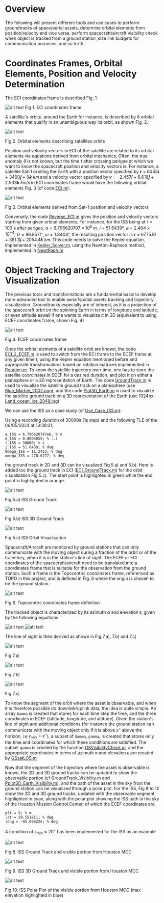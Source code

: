 Overview
========

The following will present different tools and use cases to perform groundtracks of space/aerial assets, determine orbital elements from position/velocity and vice versa,
perform spacecraft/aircraft visibility check when object is tracked from a ground station, size link budgets for communication purposes, and so forth.

# Coordinates Frames, Orbital Elements, Position and Velocity Determination

The ECI coordinates frame is described Fig. 1. 

![alt text](Graphics/ECI.PNG)
Fig 1. ECI coordinates frame

A satellite's orbite, around the Earth for instance, is described by 6 orbital elements that qualify in an unambiguous way its orbit, as shown Fig. 2. 

![alt text](Graphics/Orbit_Elem.PNG)

Fig 2. Orbital elements describing satellites orbits

Position and velocity vectors in ECI of the satellite are related to its orbital elements via equations derived from orbital mechanics. Often, the true anomaly
$\theta$ is not known, but the time $t$ after crossing perigee at which we want to know the spacecraft position and velocity vectors is.
For instance, a satellite Sat-1 orbiting the Earth with a position vector specified by 𝒓 = 6045𝒊 + 3490𝒋 + 0𝒌 𝑘𝑚 and a velocity vector specified 
by 𝒗 = −2.457𝒊 + 6.618𝒋 + 2.533𝒌 𝑘𝑚/𝑠 in ECI coordinates frame would have the following orbital elements Fig. 3 (cf code [ECI.m](https://github.com/Antoine-Marin-Git/Trajectory_determination_and_Objet_tracking/tree/master/ECI.m)):

![alt text](Graphics/Orb_elem_from_r_v.PNG)

Fig 3. Orbital elements derived from Sat-1 position and velocity vectors 

Conversely, the code [Reverse_ECI.m](https://github.com/Antoine-Marin-Git/Trajectory_determination_and_Objet_tracking/tree/master/Reverse_ECI.m) gives the position and velocity vectors starting from given orbital elements. For instance, for the ISS being at $t = 100$ s after perigee, $a = 6.796620707 × 10^6$ 𝑚, $𝑖 = 51.6439°$, $𝑒 = 2.404 × 10^{−4}$, $\Omega = 86.8571°$, $\omega = 1.8404°$, the resulting position vector is 𝒓 = 6775.8⃗𝒊 + 381.3⃗𝒋 + 2054.4⃗𝒌 𝑘𝑚. This code needs to solve the Kepler equation, implemented in [Kepler_Solver.m](https://github.com/Antoine-Marin-Git/Trajectory_determination_and_Objet_tracking/tree/master/Kepler_Solver.m), using the Newton-Raphson method, implemented in [NewtRaph.m](https://github.com/Antoine-Marin-Git/Trajectory_determination_and_Objet_tracking/tree/master/NewtRaph.m)

# Object Tracking and Trajectory Visualization

The previous tools and transformations are a fundamental basis to develop more advanced tool to enable aerial/spatial assets tracking and trajectory visualization. 
Groundtracks especially are of interest, as it is a projection of the spacecraft orbit on the spinning Earth in terms of longitude and latitude, or even altitude aswell if one wants to visualize it in 3D (equivalent to using ECEF coordinates frame, shown Fig. 4)

![alt text](Graphics/ECEF.PNG)

Fig 4. ECEF coordinates frame

Once the orbital elements of a satellite orbit are known, the code [ECI_2_ECEF.m](https://github.com/Antoine-Marin-Git/Trajectory_determination_and_Objet_tracking/tree/master/ECI_2_ECEF.m) is used to switch from the ECI frame to the ECEF frame at any given time $t$, using the Kepler equation mentioned before and appropriate transformations based on rotation matrices implemented in [Rotation.m](https://github.com/Antoine-Marin-Git/Trajectory_determination_and_Objet_tracking/tree/master/Rotation.m). To know the satellite trajectory over time, one has to store the satellite coordinates in ECEF for a desired duration, and plot it on either a planisphere or a 3D representation of Earth. The code [GroundTrack.m](https://github.com/Antoine-Marin-Git/Trajectory_determination_and_Objet_tracking/tree/master/GroundTrack.m) is used to visualize the satellite ground track on a planisphere (use [Blue_Marble_2002.png](https://github.com/Antoine-Marin-Git/Trajectory_determination_and_Objet_tracking/tree/master/Graphics/Blue_Marble_2002.png)), and the code [Plot3D_Earth.m](https://github.com/Antoine-Marin-Git/Trajectory_determination_and_Objet_tracking/tree/master/Plot3D_Earth.m) is used to visualize the satellite ground track on a 3D representation of the Earth (use [1024px-Land_ocean_ice_2048.jpg](https://github.com/Antoine-Marin-Git/Trajectory_determination_and_Objet_tracking/tree/master/Graphics/1024px-Land_ocean_ice_2048.jpg))

We can use the ISS as a case study (cf [Use_Case_ISS.m](https://github.com/Antoine-Marin-Git/Trajectory_determination_and_Objet_tracking/tree/master/Use_Case_ISS.m)):

Using a recording duration of 30000s (1s step) and the following TLE of the 06/05/2024 at 13:08:21, 
```
a_ISS = 6.796620707e6; % m
e_ISS = 0.0006059; % (.)
t_ISS = 30000; % s
i_ISS = 51.6439; % deg
Omega_ISS = 11.3423; % deg
omega_ISS = 278.6277; % deg
```
the ground track in 2D and 3D can be visualized Fig 5.a) and 5.b). Here is added too the ground track in ECI ([ECI_GroundTrack.m](https://github.com/Antoine-Marin-Git/Trajectory_determination_and_Objet_tracking/tree/master/ECI_GroundTrack.m)) for the orbit visualization Fig 5.c). The start point is highlighted in green while the end point is highlighted in orange.

![alt text](Graphics/ISS_GT.png)

Fig 5.a) ISS Ground Track

![alt text](Graphics/ISS_GT3D_ECEF.png)

Fig 5.b) ISS 3D Ground Track

![alt text](Graphics/ISS_GT3D_ECI.png)

Fig 5.c) ISS Orbit Visualization

Spacecraft/Aircraft are monitored by ground stations that can only communicate with the moving object during a fraction of the orbit or of the trajectory, when it is in the station's line of sight. The ECEF or ECI coordinates of the spacecraft/aircraft need to be translated into a coordinates frame that is suitable for the observation from the ground station. Such a frame is the Topocentric coordinates frame, referenced as TOPO in this project, and is defined in Fig. 6 where the origin is chosen to be the ground station. 

![alt text](Graphics/TOPO.PNG)

Fig 6. Topocentric coordinates frame definition

The tracked object is characterized by its azimuth $\alpha$ and elevation $\epsilon$, given by the following equations

![alt text](Graphics/azimuth.PNG)
![alt text](Graphics/elevation.PNG)

The line of sight is then derived as shown in Fig 7.a), 7.b) and 7.c)

![alt text](Graphics/LOS_schema.PNG)

Fig 7.a) 

![alt text](Graphics/LOS_schema2.PNG)

Fig 7.b) 

![alt text](Graphics/LOS.PNG)

Fig 7.c) 

To know the segment of the orbit where the asset is observable, and when it is therefore possible do downlink/uplink data, the idea is quite simple. An array ```Gamma``` is created that stores for each time step the time, and the three coordinates in ECEF (latitiude, longitude, and altitude). Given the station's line of sight and additional conditions (for instance the ground station can communicate with the moving object only if it is above $x^\circ$ above the horizon, i.e $\epsilon_{min} = x^\circ$), a subset of ```Gamma```, ```gamma```, is created that stores only the time and coordinates for which these conditions are satisfied. The subset ```gamma``` is created by the function [GSVisibilityCheck.m](https://github.com/Antoine-Marin-Git/Trajectory_determination_and_Objet_tracking/tree/master/GSVisibilityCheck.m), and the appropriate coordinates in terms of azimuth $\alpha$ and elevation $\epsilon$ are created by [GSsatLOS.m](https://github.com/Antoine-Marin-Git/Trajectory_determination_and_Objet_tracking/tree/master/GSsatLOS.m)

Now that the segment of the trajectory where the asset is observable is known, the 2D and 3D ground tracks can be updated to show the observable portion (cf [GroundTrack_Visibility.m](https://github.com/Antoine-Marin-Git/Trajectory_determination_and_Objet_tracking/tree/master/GroundTrack_Visibility.m) and [Pplot3D_Earth_Visibility.m](https://github.com/Antoine-Marin-Git/Trajectory_determination_and_Objet_tracking/tree/master/Pplot3D_Earth_Visibility.m)), and the path of the asset in the sky from the ground station can be visualized through a polar plot. For the ISS, Fig 8 to 10 show the 2D and 3D ground tracks, updated with the observable segment highlighted in cyan, along with the polar plot showing the ISS path in the sky of the Houston Mission Control Center, of which the ECEF coordinates are 

```
alt = 0; % m
lat = 29.551811; % deg
long = -95.098228; % deg
```

A condition of $\epsilon_{min} = 20^\circ$ has been implemented for the ISS as an example

![alt text](Graphics/ISS_GT_Visib.png)

Fig 8. ISS Ground Track and visible portion from Houston MCC

![alt text](Graphics/ISS_GT3D_Visib.png)

Fig 9. ISS 3D Ground Track and visible portion from Houston MCC

![alt text](Graphics/ISS_PolarPlot_HoustonMCC.png)

Fig 10. ISS Polar Plot of the visible portion from Houston MCC (max elevation highlighted in blue)




